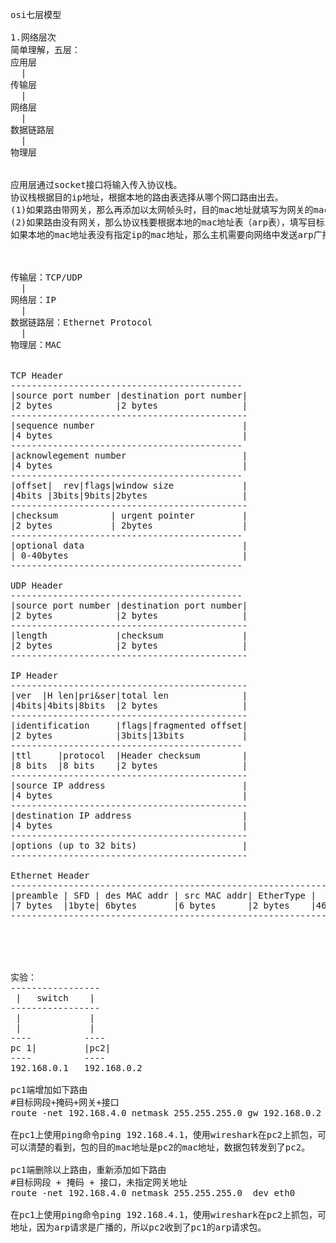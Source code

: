 <pre>
osi七层模型

1.网络层次
简单理解，五层：
应用层
  |
传输层
  |
网络层
  |
数据链路层
  |
物理层


应用层通过socket接口将输入传入协议栈。
协议栈根据目的ip地址，根据本地的路由表选择从哪个网口路由出去。
(1)如果路由带网关，那么再添加以太网帧头时，目的mac地址就填写为网关的mac地址。
(2)如果路由没有网关，那么协议栈要根据本地的mac地址表（arp表），填写目标ip的mac地址，
如果本地的mac地址表没有指定ip的mac地址，那么主机需要向网络中发送arp广播请求包来请求mac地址。



传输层：TCP/UDP
  |
网络层：IP
  |
数据链路层：Ethernet Protocol
  |
物理层：MAC


TCP Header
--------------------------------------------
|source port number |destination port number|
|2 bytes            |2 bytes                |
---------------------------------------------
|sequence number                            |
|4 bytes                                    |
--------------------------------------------
|acknowlegement number                      |
|4 bytes                                    |
--------------------------------------------
|offset|  rev|flags|window size             |
|4bits |3bits|9bits|2bytes                  |
---------------------------------------------
|checksum          | urgent pointer         |
|2 bytes           | 2bytes                 |
--------------------------------------------
|optional data                              |
| 0-40bytes                                 |
--------------------------------------------

UDP Header
--------------------------------------------
|source port number |destination port number|
|2 bytes            |2 bytes                |
---------------------------------------------
|length             |checksum               |
|2 bytes            |2 bytes                |
---------------------------------------------

IP Header
---------------------------------------------
|ver  |H len|pri&ser|total len              |
|4bits|4bits|8bits  |2 bytes                |
---------------------------------------------
|identification     |flags|fragmented offset|
|2 bytes            |3bits|13bits           |
--------------------------------------------
|ttl     |protocol  |Header checksum        |
|8 bits  |8 bits    |2 bytes                |
---------------------------------------------
|source IP address                          |
|4 bytes                                    |
---------------------------------------------
|destination IP address                     |
|4 bytes                                    |
---------------------------------------------
|options (up to 32 bits)                    |
---------------------------------------------

Ethernet Header
------------------------------------------------------------------------------
|preamble | SFD | des MAC addr | src MAC addr| EtherType |   payload  | FCS  |
|7 bytes  |1byte| 6bytes       |6 bytes      |2 bytes    |46-1500bytes|4bytes|
------------------------------------------------------------------------------





实验：
-----------------
 |   switch    |
-----------------
 |             |
 |             |
----          ----
pc 1|         |pc2|
----          ----
192.168.0.1   192.168.0.2

pc1端增加如下路由
#目标网段+掩码+网关+接口
route -net 192.168.4.0 netmask 255.255.255.0 gw 192.168.0.2 dev eth0

在pc1上使用ping命令ping 192.168.4.1，使用wireshark在pc2上抓包，可以抓到icmp包，查看包的mac地址，
可以清楚的看到，包的目的mac地址是pc2的mac地址，数据包转发到了pc2。

pc1端删除以上路由，重新添加如下路由
#目标网段 + 掩码 + 接口，未指定网关地址
route -net 192.168.4.0 netmask 255.255.255.0  dev eth0

在pc1上使用ping命令ping 192.168.4.1，使用wireshark在pc2上抓包，可以抓到arp请求包，请求192.168.4.1的mac
地址，因为arp请求是广播的，所以pc2收到了pc1的arp请求包。
</pre>
